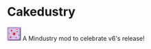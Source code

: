 # Cakedustry
![cake](https://raw.githubusercontent.com/a-soulspark/Cakedustry/main/icon.png)
A Mindustry mod to celebrate v6's release!
